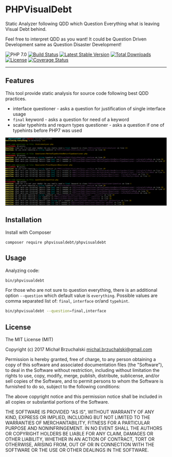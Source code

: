 # PHPVisualDebt
Static Analyzer following QDD which
Question Everything what is leaving Visual Debt behind.

Feel free to interpret QDD as you want! It could be Question Driven Development same as Question Disaster Development!

![PHP 7.0](https://img.shields.io/badge/PHP-7.0-8C9CB6.svg?style=flat)
[![Build Status](https://travis-ci.org/phpvisualdebt/phpvisualdebt.svg?branch=master)](https://travis-ci.org/phpvisualdebt/phpvisualdebt)
[![Latest Stable Version](https://poser.pugx.org/phpvisualdebt/phpvisualdebt/v/stable)](https://packagist.org/packages/phpvisualdebt/phpvisualdebt)
[![Total Downloads](https://poser.pugx.org/phpvisualdebt/phpvisualdebt/downloads)](https://packagist.org/packages/phpvisualdebt/phpvisualdebt)
[![License](https://poser.pugx.org/phpvisualdebt/phpvisualdebt/license)](https://packagist.org/packages/phpvisualdebt/phpvisualdebt)
[![Coverage Status](https://coveralls.io/repos/github/phpvisualdebt/phpvisualdebt/badge.svg?branch=master)](https://coveralls.io/github/phpvisualdebt/phpvisualdebt?branch=master)

---

## Features

This tool provide static analysis for source code following best QDD practices.

* interface questioner - asks a question for justification of single interface usage
* `final` keyword - asks a question for need of a keyword
* scalar typehints and requrn types questioner - asks a question if one of typehints before PHP7 was used


![Screenshoot](screenshoot.png)

## Installation

Install with Composer

```
composer require phpvisualdebt/phpvisualdebt
```

## Usage

Analyzing code:
```bash
bin/phpvisualdebt
```

For those who are not sure to question everything, there is an additional option `--question` which default value is `everything`.
Possible values are comma separated list of: `final`, `interface` or/and `typehint`.
```bash
bin/phpvisualdebt --question=final,interface
```

## License

The MIT License (MIT)

Copyright (c) 2017 Michał Brzuchalski <michal.brzuchalski@gmail.com>

Permission is hereby granted, free of charge, to any person obtaining a copy
of this software and associated documentation files (the "Software"), to deal
in the Software without restriction, including without limitation the rights
to use, copy, modify, merge, publish, distribute, sublicense, and/or sell
copies of the Software, and to permit persons to whom the Software is
furnished to do so, subject to the following conditions:

The above copyright notice and this permission notice shall be included in
all copies or substantial portions of the Software.

THE SOFTWARE IS PROVIDED "AS IS", WITHOUT WARRANTY OF ANY KIND, EXPRESS OR
IMPLIED, INCLUDING BUT NOT LIMITED TO THE WARRANTIES OF MERCHANTABILITY,
FITNESS FOR A PARTICULAR PURPOSE AND NONINFRINGEMENT. IN NO EVENT SHALL THE
AUTHORS OR COPYRIGHT HOLDERS BE LIABLE FOR ANY CLAIM, DAMAGES OR OTHER
LIABILITY, WHETHER IN AN ACTION OF CONTRACT, TORT OR OTHERWISE, ARISING FROM,
OUT OF OR IN CONNECTION WITH THE SOFTWARE OR THE USE OR OTHER DEALINGS IN
THE SOFTWARE.